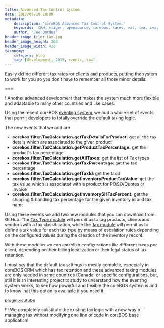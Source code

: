 ```yaml
---
title: Advanced Tax Control System
date: 2017/06/19 20:00
metadata:
    description: 'coreBOS Advanced Tax Control System.'
    keywords: 'CRM, vtiger, opensource, corebos, taxes, vat, tva, iva, impuesto'
    author: 'Joe Bordes'
header_image_file: tax.jpg
header_image_height: 208
header_image_width: 420
taxonomy:
    category: blog
    tag: [development, 2015, events, tax]
---
```


Easily define different tax rates for clients and products, putting the system to work for you so you don't have to remember all those minor details.

===

 ! Another advanced development that makes the system much more flexible and adaptable to many other countries and use cases.

Using the recent coreBOS [eventing system](http://corebos.org/documentation/doku.php?noprocess=1&id=en:devel:corebos_hooks), we add a whole set of events that permit developers to totally override the default taxing logic.

The new events that we add are
 - **corebos.filter.TaxCalculation.getTaxDetailsForProduct:** get all the tax details which are associated to the given product
 - **corebos.filter.TaxCalculation.getProductTaxPercentage:** get the product's tax percentage
 - **corebos.filter.TaxCalculation.getAllTaxes:** get the list of Tax types
 - **corebos.filter.TaxCalculation.getTaxPercentage:** get the tax percentage
 - **corebos.filter.TaxCalculation.getTaxId:** get the taxid
 - **corebos.filter.TaxCalculation.getInventoryProductTaxValue:** get the tax value which is associated with a product for PO/SO/Quotes or Invoice
 - **corebos.filter.TaxCalculation.getInventorySHTaxPercent:** get the shipping & handling tax percentage for the given inventory id and tax name

Using these events we add two new modules that you can download from GitHub. The [Tax Type module](https://github.com/tsolucio/coreBOSTaxType) will permit us to tag products, clients and vendors with a tax classification, while the [Tax module](https://github.com/tsolucio/coreBOSTax) will permit us to define a tax value for each tax type by means of escalation rules depending on the configured values during the creation of the inventory record.

With these modules we can establish configurations like different taxes per client, depending on their billing localization or their legal status of tax retention.

I must say that the default tax settings is mostly complete, especially in coreBOS CRM which has tax retention and these advanced taxing modules are only needed in some countries (Canada) or specific configurations, but, still it is an interesting project to study to understand how the eventing system works, to see how powerful and flexible the coreBOS system is and to know that this option is available if you need it.

[plugin:youtube](https://youtu.be/nKT8p9Af-Zc)

 !!! We completely substitute the existing tax logic with a new way of managing tax without modifying one line of code in coreBOS base application!
